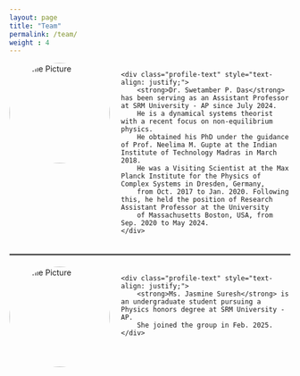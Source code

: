 ```yaml
---
layout: page
title: "Team"
permalink: /team/
weight : 4
---
```


<!-- Profile: Dr. Swetamber P. Das -->
<div class="profile-container" style="display: flex; align-items: flex-start; gap: 20px; max-width: 800px; margin-bottom: 20px;">
    <img src="{{ site.baseurl }}/images/Das-Swet.png" alt="Profile Picture"
         style="width: 180px; height: 180px; object-fit: cover; border-radius: 50%; flex-shrink: 0;">

    <div class="profile-text" style="text-align: justify;">
        <strong>Dr. Swetamber P. Das</strong> has been serving as an Assistant Professor at SRM University - AP since July 2024.
        He is a dynamical systems theorist with a recent focus on non-equilibrium physics.
        He obtained his PhD under the guidance of Prof. Neelima M. Gupte at the Indian Institute of Technology Madras in March 2018.
        He was a Visiting Scientist at the Max Planck Institute for the Physics of Complex Systems in Dresden, Germany,
        from Oct. 2017 to Jan. 2020. Following this, he held the position of Research Assistant Professor at the University
        of Massachusetts Boston, USA, from Sep. 2020 to May 2024.
    </div>
</div>

<!-- Gray Separator Line -->
<div style="max-width: 800px; margin: 20px auto;">
    <hr style="border: 1px solid gray;">
</div>

<!-- Profile: Ms. Jasmine Suresh -->
<div class="profile-container" style="display: flex; align-items: flex-start; gap: 20px; max-width: 800px;">
    <img src="{{ site.baseurl }}/images/Jasmine.jpg" alt="Profile Picture"
         style="width: 180px; height: 180px; object-fit: cover; border-radius: 50%; flex-shrink: 0;">

    <div class="profile-text" style="text-align: justify;">
        <strong>Ms. Jasmine Suresh</strong> is an undergraduate student pursuing a Physics honors degree at SRM University - AP.
        She joined the group in Feb. 2025.
    </div>
</div>
